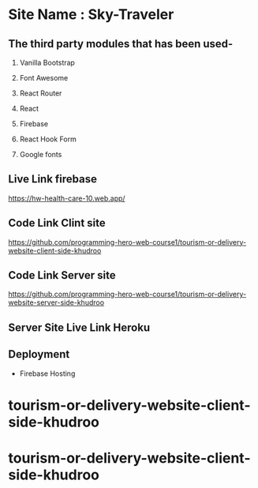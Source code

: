 # Site Name : Sky-Traveler

## The third party modules that has been used-

1. Vanilla Bootstrap

2. Font Awesome

3. React Router

4. React

5. Firebase

6. React Hook Form

7. Google fonts

## Live Link firebase

https://hw-health-care-10.web.app/

## Code Link Clint site

https://github.com/programming-hero-web-course1/tourism-or-delivery-website-client-side-khudroo


## Code Link Server site

https://github.com/programming-hero-web-course1/tourism-or-delivery-website-server-side-khudroo


## Server Site Live Link Heroku

## Deployment

- Firebase Hosting
# tourism-or-delivery-website-client-side-khudroo
# tourism-or-delivery-website-client-side-khudroo
